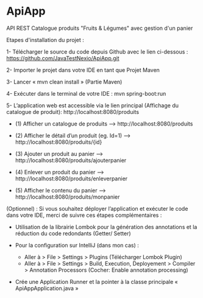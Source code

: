 # ApiApp
API REST Catalogue produits "Fruits & Légumes" avec gestion d'un panier


Etapes d'installation du projet :  

1-	Télécharger le source du code depuis Github avec le lien ci-dessous :
https://github.com/JavaTestNexio/ApiApp.git

2-	Importer le projet dans votre IDE en tant que Projet Maven

3-	Lancer « mvn clean install » (Partie Maven)

4-	Exécuter dans le terminal de votre IDE : mvn spring-boot:run 

5-	L’application web est accessible via le lien principal (Affichage du catalogue de produit): http://localhost:8080/produits   

- (1) Afficher un catalogue de produits 	         --> http://localhost:8080/produits   

- (2) Afficher le détail d’un produit (eg. Id=1)  -->  http://localhost:8080/produits/{id}

- (3) Ajouter un produit au panier 	             --> http://localhost:8080/produits/ajouterpanier

- (4) Enlever un produit du panier	               --> http://localhost:8080/produits/enleverpanier

- (5) Afficher le contenu du panier 	             --> http://localhost:8080/produits/monpanier




(Optionnel) : Si vous souhaitez déployer l’application et exécuter le code dans votre IDE, merci de suivre ces étapes complémentaires :

-	Utilisation de la librairie Lombok pour la génération des annotations et la réduction du code redondants (Getter/ Setter)

-	Pour la configuration sur IntelliJ (dans mon cas) : 

    - Aller à > File > Settings > Plugins (Télécharger Lombok Plugin)
    - Aller à > File > Settings > Build, Execution, Deployement > Compiler > Annotation Processors (Cocher: Enable annotation processing)
   
-	Crée une Application Runner et la pointer à la classe principale « ApiAppApplication.java »
